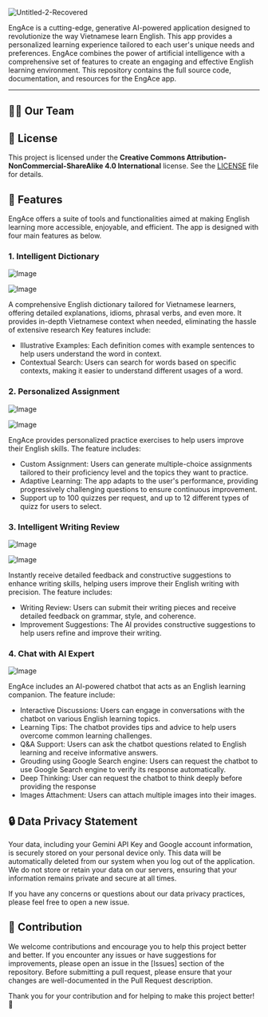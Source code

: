![Untitled-2-Recovered](https://i.imgur.com/nt98Q22.png)

EngAce is a cutting-edge, generative AI-powered application designed to revolutionize the way Vietnamese learn English. This app provides a personalized learning experience tailored to each user's unique needs and preferences. EngAce combines the power of artificial intelligence with a comprehensive set of features to create an engaging and effective English learning environment. This repository contains the full source code, documentation, and resources for the EngAce app.
____________________________

## :raising_hand_man: Our Team

## :triangular_flag_on_post: License

This project is licensed under the **Creative Commons Attribution-NonCommercial-ShareAlike 4.0 International** license. See the [LICENSE](./LICENSE) file for details.

## :rotating_light: Features
EngAce offers a suite of tools and functionalities aimed at making English learning more accessible, enjoyable, and efficient. The app is designed with four main features as below.

### 1. Intelligent Dictionary

![Image](https://i.imgur.com/B6kahQS.png)

![Image](https://i.imgur.com/lwqjsVD.png)

A comprehensive English dictionary tailored for Vietnamese learners, offering detailed explanations, idioms, phrasal verbs, and even more. It provides in-depth Vietnamese context when needed, eliminating the hassle of extensive research Key features include:
- Illustrative Examples: Each definition comes with example sentences to help users understand the word in context.
- Contextual Search: Users can search for words based on specific contexts, making it easier to understand different usages of a word.

### 2. Personalized Assignment

![Image](https://i.imgur.com/H3Vv6rM.png)

![Image](https://i.imgur.com/MhOAkbz.png)

EngAce provides personalized practice exercises to help users improve their English skills. The feature includes:
- Custom Assignment: Users can generate multiple-choice assignments tailored to their proficiency level and the topics they want to practice.
- Adaptive Learning: The app adapts to the user's performance, providing progressively challenging questions to ensure continuous improvement.
- Support up to 100 quizzes per request, and up to 12 different types of quizz for users to select.

### 3. Intelligent Writing Review

![Image](https://i.imgur.com/Qkq8vcz.png)

![Image](https://i.imgur.com/6aGCH8N.png)

Instantly receive detailed feedback and constructive suggestions to enhance writing skills, helping users improve their English writing with precision. The feature includes:
- Writing Review: Users can submit their writing pieces and receive detailed feedback on grammar, style, and coherence.
- Improvement Suggestions: The AI provides constructive suggestions to help users refine and improve their writing.

### 4. Chat with AI Expert

![Image](https://i.imgur.com/7V8XC7p.png)

EngAce includes an AI-powered chatbot that acts as an English learning companion. The feature include:
- Interactive Discussions: Users can engage in conversations with the chatbot on various English learning topics.
- Learning Tips: The chatbot provides tips and advice to help users overcome common learning challenges.
- Q&A Support: Users can ask the chatbot questions related to English learning and receive informative answers.
- Grouding using Google Search engine: Users can request the chatbot to use Google Search engine to verify its response automatically.
- Deep Thinking: User can request the chatbot to think deeply before providing the response
- Images Attachment: Users can attach multiple images into their images.
  
## :lock: Data Privacy Statement
Your data, including your Gemini API Key and Google account information, is securely stored on your personal device only. This data will be automatically deleted from our system when you log out of the application. We do not store or retain your data on our servers, ensuring that your information remains private and secure at all times.

If you have any concerns or questions about our data privacy practices, please feel free to open a new issue.

## :open_hands: Contribution
We welcome contributions and encourage you to help this project better and better. If you encounter any issues or have suggestions for improvements, please open an issue in the [Issues] section of the repository.
Before submitting a pull request, please ensure that your changes are well-documented in the Pull Request description.

Thank you for your contribution and for helping to make this project better! :tada:


